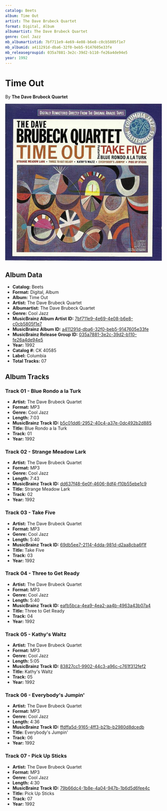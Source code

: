 ```yaml
---
catalog: Beets
album: Time Out
artist: The Dave Brubeck Quartet
format: Digital, Album
albumartist: The Dave Brubeck Quartet
genre: Cool Jazz
mb_albumartistid: 7bf711e9-4e69-4e08-b6e8-c0cb5805f1e7
mb_albumid: a411291d-dba6-32f0-beb5-9147605e33fe
mb_releasegroupid: 035a7881-3e2c-39d2-b110-fe26a4de94e5
year: 1992
---
```


# Time Out

By **The Dave Brubeck Quartet**

![](../../assets/beetscovers/The_Dave_Brubeck_Quartet-Time_Out.jpg)

## Album Data

- **Catalog:** Beets
- **Format:** Digital, Album
- **Album:** Time Out
- **Artist:** The Dave Brubeck Quartet
- **Albumartist:** The Dave Brubeck Quartet
- **Genre:** Cool Jazz
- **MusicBrainz Album Artist ID:** [7bf711e9-4e69-4e08-b6e8-c0cb5805f1e7](https://musicbrainz.org/artist/7bf711e9-4e69-4e08-b6e8-c0cb5805f1e7)
- **MusicBrainz Album ID:** [a411291d-dba6-32f0-beb5-9147605e33fe](https://musicbrainz.org/release/a411291d-dba6-32f0-beb5-9147605e33fe)
- **MusicBrainz Release Group ID:** [035a7881-3e2c-39d2-b110-fe26a4de94e5](https://musicbrainz.org/release-group/035a7881-3e2c-39d2-b110-fe26a4de94e5)
- **Year:** 1992
- **Catalog #:** CK 40585
- **Label:** Columbia
- **Total Tracks:** 07

## Album Tracks

### Track 01 - Blue Rondo a la Turk

- **Artist:** The Dave Brubeck Quartet
- **Format:** MP3
- **Genre:** Cool Jazz
- **Length:** 7:03
- **MusicBrainz Track ID:** [b5c01dd6-2952-40c4-a37e-0dc492b2d885](https://musicbrainz.org/recording/b5c01dd6-2952-40c4-a37e-0dc492b2d885)
- **Title:** Blue Rondo a la Turk
- **Track:** 01
- **Year:** 1992

### Track 02 - Strange Meadow Lark

- **Artist:** The Dave Brubeck Quartet
- **Format:** MP3
- **Genre:** Cool Jazz
- **Length:** 7:43
- **MusicBrainz Track ID:** [dd637f48-6e0f-4606-8df4-f10b55ebe1c9](https://musicbrainz.org/recording/dd637f48-6e0f-4606-8df4-f10b55ebe1c9)
- **Title:** Strange Meadow Lark
- **Track:** 02
- **Year:** 1992

### Track 03 - Take Five

- **Artist:** The Dave Brubeck Quartet
- **Format:** MP3
- **Genre:** Cool Jazz
- **Length:** 5:40
- **MusicBrainz Track ID:** [69db5ee7-2114-4dda-981d-d2aa8cba6f1f](https://musicbrainz.org/recording/69db5ee7-2114-4dda-981d-d2aa8cba6f1f)
- **Title:** Take Five
- **Track:** 03
- **Year:** 1992

### Track 04 - Three to Get Ready

- **Artist:** The Dave Brubeck Quartet
- **Format:** MP3
- **Genre:** Cool Jazz
- **Length:** 5:40
- **MusicBrainz Track ID:** [eafb5bca-4ea9-4ea2-aa4b-4963a43b07a4](https://musicbrainz.org/recording/eafb5bca-4ea9-4ea2-aa4b-4963a43b07a4)
- **Title:** Three to Get Ready
- **Track:** 04
- **Year:** 1992

### Track 05 - Kathy's Waltz

- **Artist:** The Dave Brubeck Quartet
- **Format:** MP3
- **Genre:** Cool Jazz
- **Length:** 5:05
- **MusicBrainz Track ID:** [83827cc1-9902-44c3-a96c-c761f312fef2](https://musicbrainz.org/recording/83827cc1-9902-44c3-a96c-c761f312fef2)
- **Title:** Kathy's Waltz
- **Track:** 05
- **Year:** 1992

### Track 06 - Everybody's Jumpin'

- **Artist:** The Dave Brubeck Quartet
- **Format:** MP3
- **Genre:** Cool Jazz
- **Length:** 4:36
- **MusicBrainz Track ID:** [ffdffa5d-9165-4ff3-b21b-b2980d8dcedb](https://musicbrainz.org/recording/ffdffa5d-9165-4ff3-b21b-b2980d8dcedb)
- **Title:** Everybody's Jumpin'
- **Track:** 06
- **Year:** 1992

### Track 07 - Pick Up Sticks

- **Artist:** The Dave Brubeck Quartet
- **Format:** MP3
- **Genre:** Cool Jazz
- **Length:** 4:30
- **MusicBrainz Track ID:** [79b66dc4-1b8e-4a04-947b-1b6d5d6fee4c](https://musicbrainz.org/recording/79b66dc4-1b8e-4a04-947b-1b6d5d6fee4c)
- **Title:** Pick Up Sticks
- **Track:** 07
- **Year:** 1992

